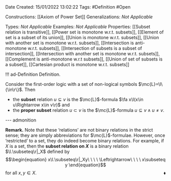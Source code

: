 <br />
<br />

Date Created: 15/01/2022 13:02:22
Tags: #Definition #Open

Constructions: [[Axiom of Power Set]]
Generalizations: _Not Applicable_

Types: _Not Applicable_
Examples: _Not Applicable_ 
Properties: [[Subset relation is transitive]], [[Power set is monotone w.r.t. subsets]], [[Element of set is a subset of its union]], [[Union is monotone w.r.t. subsets]], [[Union with another set is monotone w.r.t. subsets]], [[Intersection is anti-monotone w.r.t. subsets]], [[Intersection of subsets is a subset of intersection]], [[Intersection with another set is monotone w.r.t. subsets]], [[Complement is anti-monotone w.r.t subsets]], [[Union of set of subsets is a subset]], [[Cartesian product is monotone w.r.t. subsets]]

!!! ad-Definition Definition.

Consider the first-order logic with a set of non-logical symbols $\mc{L}=\l\{\in\r\}$. Then
* the **subset** relation $u\subseteq v$ is the $\mc{L}$-formula $\fa x\l(x\in u\Rightarrow x\in v\r)$ and
* the **proper subset** relation $u\subset v$ is the $\mc{L}$-formula $u\subseteq v\land u\neq v$.

--- admonition

**Remark.** Note that these $\textrm{`}$relations$\textrm{'}$ are not binary relations in the strict sense; they are simply abbreviations for $\mc{L}$-formulae. However, once $\textrm{`}$restricted$\textrm{'}$ to a set, they do indeed become binary relations. For example, if $X$ is a set, then the **subset relation on $X$** is a binary relation $\l.\subseteq\r|_X$ defined by
$$\begin{equation}
    x\l.\subseteq\r|_Xy\ \ \ \ \Leftrightarrow\ \ \ \ x\subseteq y
\end{equation}$$
for all $x,y\in X$.<span style="float:right;">$\blacklozenge$</span>
